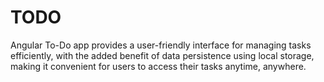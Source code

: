 # TODO
Angular To-Do app provides a user-friendly interface for managing tasks efficiently, with the added benefit of data persistence using local storage, making it convenient for users to access their tasks anytime, anywhere.
